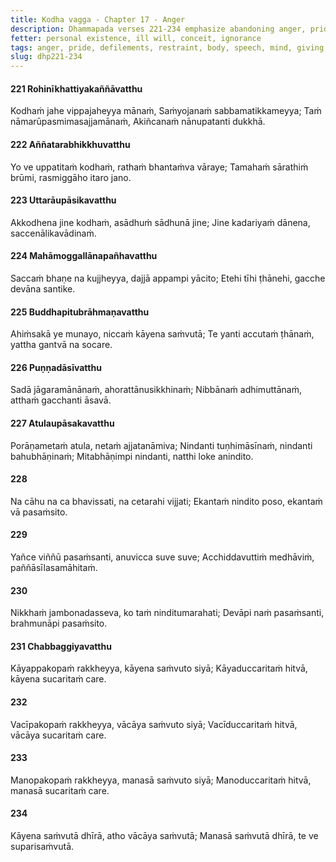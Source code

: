 ```yaml
---
title: Kodha vagga - Chapter 17 - Anger
description: Dhammapada verses 221-234 emphasize abandoning anger, pride, and mental defilements while cultivating restraint in body, speech, and mind. The verses highlight overcoming harmful actions by giving and speaking truth, the inevitability of criticism, and the value of moral discipline. Those intent on Nibbāna, ever watchful, and well-restrained are beyond reproach and honored even by the gods.
fetter: personal existence, ill will, conceit, ignorance
tags: anger, pride, defilements, restraint, body, speech, mind, giving, truth, blame, praise, Nibbāna, gods, dhp
slug: dhp221-234
---
```


#### 221 Rohinīkhattiyakaññāvatthu

Kodhaṁ jahe vippajaheyya mānaṁ,
Saṁyojanaṁ sabbamatikkameyya;
Taṁ nāmarūpasmimasajjamānaṁ,
Akiñcanaṁ nānupatanti dukkhā.

#### 222 Aññatarabhikkhuvatthu

Yo ve uppatitaṁ kodhaṁ,
rathaṁ bhantaṁva vāraye;
Tamahaṁ sārathiṁ brūmi,
rasmiggāho itaro jano.

#### 223 Uttarāupāsikavatthu

Akkodhena jine kodhaṁ,
asādhuṁ sādhunā jine;
Jine kadariyaṁ dānena,
saccenālikavādinaṁ.

#### 224 Mahāmoggallānapañhavatthu

Saccaṁ bhaṇe na kujjheyya,
dajjā appampi yācito;
Etehi tīhi ṭhānehi,
gacche devāna santike.

#### 225 Buddhapitubrāhmaṇavatthu

Ahiṁsakā ye munayo,
niccaṁ kāyena saṁvutā;
Te yanti accutaṁ ṭhānaṁ,
yattha gantvā na socare.

#### 226 Puṇṇadāsīvatthu

Sadā jāgaramānānaṁ,
ahorattānusikkhinaṁ;
Nibbānaṁ adhimuttānaṁ,
atthaṁ gacchanti āsavā.

#### 227 Atulaupāsakavatthu

Porāṇametaṁ atula,
netaṁ ajjatanāmiva;
Nindanti tuṇhimāsīnaṁ,
nindanti bahubhāṇinaṁ;
Mitabhāṇimpi nindanti,
natthi loke anindito.

#### 228

Na cāhu na ca bhavissati,
na cetarahi vijjati;
Ekantaṁ nindito poso,
ekantaṁ vā pasaṁsito.

#### 229

Yañce viññū pasaṁsanti,
anuvicca suve suve;
Acchiddavuttiṁ medhāviṁ,
paññāsīlasamāhitaṁ.

#### 230

Nikkhaṁ jambonadasseva,
ko taṁ ninditumarahati;
Devāpi naṁ pasaṁsanti,
brahmunāpi pasaṁsito.

#### 231 Chabbaggiyavatthu

Kāyappakopaṁ rakkheyya,
kāyena saṁvuto siyā;
Kāyaduccaritaṁ hitvā,
kāyena sucaritaṁ care.

#### 232

Vacīpakopaṁ rakkheyya,
vācāya saṁvuto siyā;
Vacīduccaritaṁ hitvā,
vācāya sucaritaṁ care.

#### 233

Manopakopaṁ rakkheyya,
manasā saṁvuto siyā;
Manoduccaritaṁ hitvā,
manasā sucaritaṁ care.

#### 234

Kāyena saṁvutā dhīrā,
atho vācāya saṁvutā;
Manasā saṁvutā dhīrā,
te ve suparisaṁvutā.
